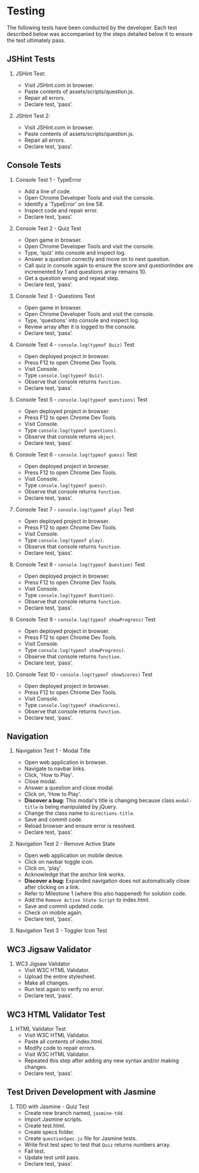 # Testing

The following tests have been conducted by the developer. Each test described below was accompanied by the steps detailed below it to ensure the test ultimately pass.

## JSHint Tests

1. JSHint Test:
    * Visit JSHint.com in browser.
    * Paste contents of assets/scripts/question.js.
    * Repair all errors.
    * Declare test, ‘pass’.

2. JSHint Test 2:
    * Visit JSHint.com in browser.
    * Paste contents of assets/scripts/question.js.
    * Repair all errors.
    * Declare test, ‘pass’.

## Console Tests

1. Console Test 1 - TypeError
    * Add a line of code.
    * Open Chrome Developer Tools and visit the console.
    * Identify a 'TypeError' on line 58.
    * Inspect code and repair error.
    * Declare test, ‘pass’.

2. Console Test 2 - Quiz Test
    * Open game in browser.
    * Open Chrome Developer Tools and visit the console.
    * Type, 'quiz' into console and inspect log.
    * Answer a question correctly and move on to next question.
    * Call quiz in console again to ensure the score and questionIndex are incremented by 1 and questions array remains 10.
    * Get a question wrong and repeat step.
    * Declare test, ‘pass’.

3. Console Test 3 - Questions Test
    * Open game in browser.
    * Open Chrome Developer Tools and visit the console.
    * Type, 'questions' into console and inspect log.
    * Review array after it is logged to the console.
    * Declare test, ‘pass’.

4. Console Test 4 - `console.log(typeof Quiz)` Test
    * Open deployed project in browser.
    * Press F12 to open Chrome Dev Tools.
    * Visit Console.
    * Type `console.log(typeof Quiz)`.
    * Observe that console returns `function`.
    * Declare test, ‘pass’.

5. Console Test 5 - `console.log(typeof questions)` Test
    * Open deployed project in browser.
    * Press F12 to open Chrome Dev Tools.
    * Visit Console.
    * Type `console.log(typeof questions)`.
    * Observe that console returns `object`.
    * Declare test, ‘pass’.

6. Console Test 6 - `console.log(typeof guess)` Test
    * Open deployed project in browser.
    * Press F12 to open Chrome Dev Tools.
    * Visit Console.
    * Type `console.log(typeof guess)`.
    * Observe that console returns `function`.
    * Declare test, ‘pass’.

7. Console Test 7 - `console.log(typeof play)` Test
    * Open deployed project in browser.
    * Press F12 to open Chrome Dev Tools.
    * Visit Console.
    * Type `console.log(typeof play)`.
    * Observe that console returns `function`.
    * Declare test, ‘pass’.

8. Console Test 8 - `console.log(typeof Question)` Test
    * Open deployed project in browser.
    * Press F12 to open Chrome Dev Tools.
    * Visit Console.
    * Type `console.log(typeof Question)`.
    * Observe that console returns `function`.
    * Declare test, ‘pass’.

9. Console Test 9 - `console.log(typeof showProgress)` Test
    * Open deployed project in browser.
    * Press F12 to open Chrome Dev Tools.
    * Visit Console.
    * Type `console.log(typeof showProgress)`.
    * Observe that console returns `function`.
    * Declare test, ‘pass’.

10. Console Test 10 - `console.log(typeof showScores)` Test
    * Open deployed project in browser.
    * Press F12 to open Chrome Dev Tools.
    * Visit Console.
    * Type `console.log(typeof showScores)`.
    * Observe that console returns `function`.
    * Declare test, ‘pass’.

## Navigation

1. Navigation Test 1 - Modal Title
    * Open web application in browser.
    * Navigate to navbar links.
    * Click, 'How to Play'.
    * Close modal.
    * Answer a question and close modal.
    * Click on, 'How to Play'.
    * **Discover a bug:** This modal's title is changing because class `modal-title` is being manipulated by jQuery.
    * Change the class name to `directions-title`.
    * Save and commit code.
    * Reload browser and ensure error is resolved.
    * Declare test, ‘pass’.

2. Navigation Test 2 - Remove Active State
    * Open web application on mobile device.
    * Click on navbar toggle icon.
    * Click on, 'play'.
    * Acknowledge that the anchor link works.
    * **Discover a bug:**  Expanded navigation does not automatically close after clicking on a link.
    * Refer to Milestone 1 (where this also happened) for solution code.
    * Add the `Remove Active State Script` to index.html.
    * Save and commit updated code.
    * Check on mobile again.
    * Declare test, ‘pass’.

3. Navigation Test 3 - Toggler Icon Test

## WC3 Jigsaw Validator

1. WC3 Jigsaw Validator
    * Visit W3C HTML Validator.
    * Upload the entire stylesheet.
    * Make all changes.
    * Run test again to verify no error.
    * Declare test, ‘pass’.

## WC3 HTML Validator Test

1. HTML Validator Test
    * Visit W3C HTML Validator.
    * Paste all contents of index.html.
    * Modify code to repair errors.
    * Visit W3C HTML Validator.
    * Repeated this step after adding any new syntax and/or making changes.
    * Declare test, ‘pass’.

## Test Driven Development with Jasmine

1. TDD with Jasmine - Quiz Test
    * Create new branch named, `jasmine-tdd`.
    * Import Jasmine scripts.
    * Create test.html.
    * Create specs folder.
    * Create `questionSpec.js` file for Jasmine tests.
    * Write first test spec to test that `Quiz` returns numbers array.
    * Fail test.
    * Update test until pass.
    * Declare test, ‘pass’.
